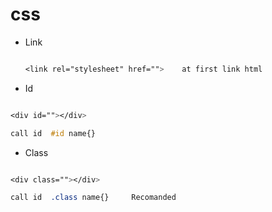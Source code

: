 # css

- Link
  ```css

  <link rel="stylesheet" href="">    at first link html

  ```
- Id
```css

<div id=""></div>

call id  #id name{}

```
- Class
```css

<div class=""></div>

call id  .class name{}     Recomanded

```
